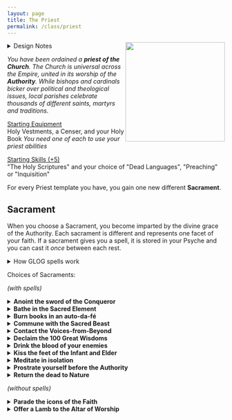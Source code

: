 ```yaml
---
layout: page
title: The Priest
permalink: /class/priest
---
```


<img align="right" width=230px src="https://images.squarespace-cdn.com/content/v1/5a7a459818b27d32248b6c7d/1519392537451-8B05C1VZDSUQD6BQZH5D/Bishop+%26+Bagg+Illustration+Black.png">

<details markdown="1">
<summary>Design Notes</summary>
*Inspired by A Blasted, Cratered Land's [cleric](https://crateredland.blogspot.com/2019/01/the-cleric.html) by Velexiraptor which I love. After using that version for a while, I started editing it to make it more simple for the players and the referee. Over time it became its own thing.*

*This priest class can be seen as a conditional wizard: they can only cast spells when meeting certain conditions. These rules are pretty abusable by design, the goal being to encourage reckless fanatical behaviors.*
</details>

_You have been ordained a **priest of the Church**. The Church is universal across the Empire, united in its worship of the **Authority**. While bishops and cardinals bicker over political and theological issues, local parishes celebrate thousands of different saints, martyrs and traditions._

<ins>Starting Equipment</ins><br>
Holy Vestments, a Censer, and your Holy Book 
_You need one of each to use your priest abilities_

<ins>Starting Skills (+5)</ins><br>
"The Holy Scriptures" and your choice of "Dead Languages", "Preaching" or "Inquisition"

For every Priest template you have, you gain one new different **Sacrament**.

## Sacrament
When you choose a Sacrament, you become imparted by the divine grace of the Authority. Each sacrament is different and represents one facet of your faith. If a sacrament gives you a spell, it is stored in your Psyche and you can cast it _once_ between each rest.

<details markdown="1">
<summary>How GLOG spells work</summary>
<ins>Spell Dice (SD)</ins><br>
They are D6s and you cannot cast a spell without them. Whenever you cast a spell, you choose how many SD to invest into it. The result of the spell depends on the number of [dice] and their [sum].

Every time you roll doubles you get closer to *Catastrophe*.

<ins>Catastrophe</ins><br>
Every time you roll doubles you gain 1 *Doom Point*. Roll a D20. If you roll equal to or below your doom score, you trigger a [catastrophe](/list/spell-catastrophe). Triples give 3 Points, and Quadruples, 6 points.
</details>

Choices of Sacraments:

_(with spells)_

<details markdown="1">
<summary><b>Anoint the sword of the Conqueror</b></summary>
- You can spend Spell Dice as you attack and add the sum to your attack and damage rolls.
- When you hit an enemy with a weapon or you take damage from a weapon, you gain 1 Spell Die for your next combat turn.
- Roll 1D4, you gain the following spell: 1. [Bloodlust](/2020/11/13/bloodlust), 2. [Blood Scabbard](/2020/11/13/blood-scabbard), 3. [Cure](/2020/11/13/cure), 4. [Nine Lives](/2020/11/12/nine-lives)
</details>

<details markdown="1">
<summary><b>Bathe in the Sacred Element</b></summary>
- Choose what is the Sacred Element. You can shape it like clay.
- If your body is covered in the Sacred Element, you have a free spell dice.
- Roll 1D4, you gain the following spell: 1. [Cloak of Element](/2020/11/13/cloak-of-element/), 2. [Conjure](/2020/11/12/conjure/) (the element), 3. [Elementamorphosis](/2020/11/13/elementamorphosis/), 4. [One with the Elements](https://saltygoo.github.io/2020/11/13/one-with-the-elements/)
<details markdown="1">
<summary><i>1D20 Elements</i></summary>
1. Wind / Oxygen / Sound
2. Stone / Sand / Earth
3. Flames / Sparks / Explosion
4. Water / Rain / Bubbles
5. Magma / Coal / Glass
6. Ice / Snow / Cold
7. Ooze / Plant / Mud
8. Smoke / Gas / Heat
9. Positive Energy / Blood / Mind
10. Negative Energy / Darkness / Rot
11. Light / Star / Radium
12. Metal / Gem / Alloy
13. Lightning / Magnetism / Static
14. Steam / Cloud / Vapor
15. Salt / Oil / Mercury
16. Dust / Bone / Debris
17. Ash / Sulfur / Soot
18. Vacuum / Antigravity / Ether
19. Roll twice, choose one.
20. Roll twice: it's both at the same time.
</details>
<br>
</details>

<details markdown="1">
<summary><b>Burn books in an auto-da-fé</b></summary>
- Idiots believe you.
- When you destroy a source of knowledge, you gain 1 Spell Die (until you spend it).
- Roll 1D4, you gain the following spell: 1. [Pinky Knot](/2020/11/13/pinky-knot/), 2. [Poppy's Milk](/2020/11/13/poppys-milk/), 3. [Servitude](/2020/11/12/servitude/), 4. [Singularity of Purpose](/2020/11/12/singularity-of-purpose/)
</details>

<details markdown="1">
<summary><b>Commune with the Sacred Beast</b></summary>
- Choose what kind of animal is the Sacred Beast. You can speak with this animal.
- As long as you are behaving like the chosen animal you have at least 1 Spell Dice.
- Roll 1D4, you gain the following spell relating to the chosen animal: 1. [Animorph](/2020/11/12/animorph), 2. [Bestow Animal Aspect](/2020/11/12/bestow-aspect), 3. [The Animal Allure](/2020/11/12/animal-allure), 4. [Call of the Animal](/2020/11/12/call-of-the-animal).
</details>

<details markdown="1">
<summary><b>Contact the Voices-from-Beyond</b></summary>
- Roll on the [D500 mutation table](https://coinsandscrolls.blogspot.com/2018/01/osr-1d500-biological-mutations.html).
- When the referee wrongfully guesses why you are casting a spell (ask them!), add 1 Spell Die to it.
- Roll 1D4, you gain the following spell: 1. [Conjure](/2020/11/12/conjure/), 2. [Genoplasm](/2020/11/13/genoplasm/), 3. [Petition](/2020/11/12/petition/), 4. [Transcendence](/2020/11/13/transcendence/)
</details>

<details markdown="1">
<summary><b>Declaim the 100 Great Wisdoms</b></summary>
- If you would roll for a new spell, roll twice and choose. You can do that retroactively for your other Sacraments.
- Every session, you gain 1 Spell Die (until you spend it).
- Roll 1D4, you gain the following spell: 1. [Astral Projection](/2020/11/13/astral-projection/), 2. [Doom Foretold](/2020/11/13/doom-foretold/), 3. [Empathic Vessel](/2020/11/13/empathic-vessel/), 4. [Amulet of the Open Hand](/2020/11/13/amulet-of-the-open-hand/)
</details>

<details markdown="1">
<summary><b>Drink the blood of your enemies</b></summary>
- Your spells cannot be resisted by creatures that have killed or wounded one of your companions.
- When you do to others what they have done to you, you gain 1 Spell Die (until you rest).
- Roll 1D4, you gain the following spell: 1. [Karmic Retribution](/2020/11/13/karmic-retribution/), 2. [Petition](/2020/11/12/petition/), 3. [Relentless Vigor](/2020/11/13/relentless-vigor/), 4. [Undying Oath](/2020/11/13/undying-oath/)
</details>

<details markdown="1">
<summary><b>Kiss the feet of the Infant and Elder</b></summary>
- You gain a new [follower](https://coinsandscrolls.blogspot.com/2017/06/osr-table-of-camp-followers.html) each time you end a session in a city.
- Each person joining you in the casting of a spell adds 0.5 Spell Die to it.
- Roll 1D4, you gain the following spell: 1. [Circle of Protection](/2020/11/12/circle-of-protection/), 2. [Last Oath](/2020/11/13/last-oath/), 3. [Rite of the Seventh Day](/2020/11/13/rite-of-the-seventh-day/), 4. [Salvation](/2020/11/13/salvation/)
</details>

<details markdown="1">
<summary><b>Meditate in isolation</b></summary>
- Each session, you can ask a Yes/No question to the referee. You will get the answer at the beginning of your next game.
- At the end of a session, note 2 specific actions you want to do. The next time you play, you have 1 additional Spell Die when doing those actions.
- Roll 1D4, you gain the following spell: 1. [Aura of Renewal](/2020/11/13/aura-of-renewal), 2. [Delay](/2020/11/13/delay), 3. [Indolence](/2020/11/13/indolence), 4. [Seal of Retribution](/2020/11/13/seal-of-retribution)
</details>

<details markdown="1">
<summary><b>Prostrate yourself before the Authority</b></summary>
- You are considered judge, jury and executioner by the faithful.
- When you punish someone for breaking the Law, you gain 1 Spell Die (until you spend it).
- Roll 1D4, you gain the following spell: 1. [Call for Judgement](/2020/11/12/call-for-judgement), 2. [Command](/2020/11/13/command), 3. [Smell Sin](/2020/11/12/smell-sin), 4. [Smite the Wicked](/2020/11/13/smite-the-wicked)
</details>

<details markdown="1">
<summary><b>Return the dead to Nature</b></summary>
- You can rot organic matter with your touch. A few seconds spoil food, and 1 hour consumes a dead human.
- You can consume one organic object in your inventory to gain 1 spell Die (until you rest).
- Roll 1D4, you gain the following spell: 1. [Cordiceps Apotheosis](/2020/11/12/cordiceps-apotheosis/), 2. [Fey Ring](/2020/11/13/fey-ring/), 3. [Hallucinogenesis](/2020/11/13/hallucinogenesis/), 4. [Potpourri](/2020/11/13/potpourri/)
</details>

_(without spells)_

<details markdown="1">
<summary><b>Parade the icons of the Faith</b></summary>
- When you go into town, you draw audiences of pious [followers](https://coinsandscrolls.blogspot.com/2017/06/osr-table-of-camp-followers.html). After your sermons, you can hire a number of believers equal to the Treasures you carry.
- You can give a class level to your next follower.
- You can command your followers as a group and they will follow your orders blindly.
</details>

<details markdown="1">
<summary><b>Offer a Lamb to the Altar of Worship</b></summary>
- You can speak the Holy Language.
- You can spend 10 minutes at any shrine to learn the health and disposition of the divinity in residence.
- Once per game you can ask a divinity a question, which they will answer with a hint.
</details>
